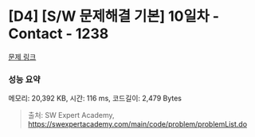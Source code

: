 # [D4] [S/W 문제해결 기본] 10일차 - Contact - 1238 

[문제 링크](https://swexpertacademy.com/main/code/problem/problemDetail.do?contestProbId=AV15B1cKAKwCFAYD) 

### 성능 요약

메모리: 20,392 KB, 시간: 116 ms, 코드길이: 2,479 Bytes



> 출처: SW Expert Academy, https://swexpertacademy.com/main/code/problem/problemList.do